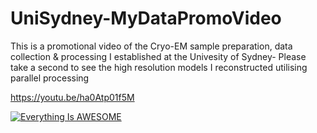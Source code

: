 # UniSydney-MyDataPromoVideo
This is a promotional video of the Cryo-EM sample preparation, data collection &amp; processing I established at the Univesity of Sydney- Please take a second to see the high resolution models I reconstructed utilising parallel processing

https://youtu.be/ha0Atp01f5M

[![Everything Is AWESOME](https://i9.ytimg.com/vi/ha0Atp01f5M/mq1.jpg?sqp=CMTA_ooG&rs=AOn4CLA1RGvns_WFRout6e80DTcZBpmpTg)](https://youtu.be/ha0Atp01f5M "Everything Is AWESOME")


